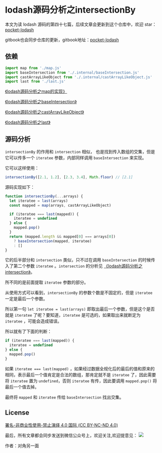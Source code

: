# lodash源码分析之intersectionBy

本文为读 lodash 源码的第四十七篇，后续文章会更新到这个仓库中，欢迎 star：[pocket-lodash](https://github.com/yeyuqiudeng/pocket-lodash)

gitbook也会同步仓库的更新，gitbook地址：[pocket-lodash](https://www.gitbook.com/book/yeyuqiudeng/pocket-lodash/details)

## 依赖

```javascript
import map from './map.js'
import baseIntersection from './.internal/baseIntersection.js'
import castArrayLikeObject from './.internal/castArrayLikeObject.js'
import last from './last.js'
```

[《lodash源码分析之map的实现》](map.md)

[《lodash源码分析之baseIntersection》](internal/baseIntersection.md)

[《lodash源码分析之castArrayLikeObject》](internal/castArrayLikeObject.md)

[《lodash源码分析之last》](last.md)

## 源码分析

`intersectionBy` 的作用和 `intersection` 相似， 也是找到传入数组的交集，但是它可以传多一个 `iteratee` 参数，内部同样调用 `baseIntersection` 来实现。

它可以这样使用：

```javascript
intersectionBy([2.1, 1.2], [2.3, 3.4], Math.floor) // [2.1]
```

源码实现如下：

```javascript
function intersectionBy(...arrays) {
  let iteratee = last(arrays)
  const mapped = map(arrays, castArrayLikeObject)

  if (iteratee === last(mapped)) {
    iteratee = undefined
  } else {
    mapped.pop()
  }
  return (mapped.length && mapped[0] === arrays[0])
    ? baseIntersection(mapped, iteratee)
    : []
}
```

它的后半部分和 `intersection` 类似，只不过在调用 `baseIntersection` 的时候传入了第二个参数 `iteratee` 。`intersection` 的分析见 [《lodash源码分析之intersection》](intersection.md)。

所不同的是前面提取 `iteratee` 参数的部分。

从使用方式可以看到，`intersectionBy` 的参数个数是不固定的，但是 `iteratee` 一定是最后一个参数。

所以第一句 `let iteratee = last(arrays)` 即取出最后一个参数，但是这个是否就是 `iteratee` 了呢？要知道，`iteratee` 是可选的，如果取出来就断定为 `iteratee` ，可能会造成错误。

所以就有了下面的判断：

```javascript
if (iteratee === last(mapped)) {
  iteratee = undefined
} else {
  mapped.pop()
}
```

如果 `iteratee === last(mapped)` ，如果经过数据全规化后的最后的值和原来的相同，表示最后一个值肯定是合法的数组，那肯定就不是 `iteratee` 了，因此需要将 `iteratee` 置为 `undefined`，否则 `iteratee` 有传，因此要调用 `mapped.pop()` 将最后一个值去掉。

最终将 `mapped` 和 `iteratee` 传给 `baseIntersection` 找出交集。

## License

[署名-非商业性使用-禁止演绎 4.0 国际 (CC BY-NC-ND 4.0)](http://creativecommons.org/licenses/by-nc-nd/4.0/)

最后，所有文章都会同步发送到微信公众号上，欢迎关注,欢迎提意见：  ![](https://raw.githubusercontent.com/yeyuqiudeng/resource/master/images/qrcode_front-end-article.jpg) 

作者：对角另一面 